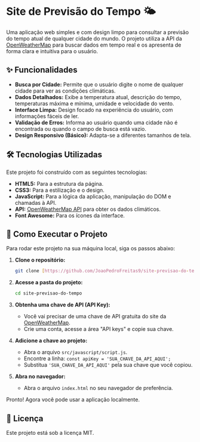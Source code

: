 # Site de Previsão do Tempo 🌤️

Uma aplicação web simples e com design limpo para consultar a previsão do tempo atual de qualquer cidade do mundo. O projeto utiliza a API da [OpenWeatherMap](https://openweathermap.org/) para buscar dados em tempo real e os apresenta de forma clara e intuitiva para o usuário.


## ✨ Funcionalidades

- **Busca por Cidade:** Permite que o usuário digite o nome de qualquer cidade para ver as condições climáticas.
- **Dados Detalhados:** Exibe a temperatura atual, descrição do tempo, temperaturas máxima e mínima, umidade e velocidade do vento.
- **Interface Limpa:** Design focado na experiência do usuário, com informações fáceis de ler.
- **Validação de Erros:** Informa ao usuário quando uma cidade não é encontrada ou quando o campo de busca está vazio.
- **Design Responsivo (Básico):** Adapta-se a diferentes tamanhos de tela.

## 🛠️ Tecnologias Utilizadas

Este projeto foi construído com as seguintes tecnologias:

- **HTML5:** Para a estrutura da página.
- **CSS3:** Para a estilização e o design.
- **JavaScript:** Para a lógica da aplicação, manipulação do DOM e chamadas à API.
- **API:** [OpenWeatherMap API](https://openweathermap.org/api) para obter os dados climáticos.
- **Font Awesome:** Para os ícones da interface.

## 🚀 Como Executar o Projeto

Para rodar este projeto na sua máquina local, siga os passos abaixo:

1.  **Clone o repositório:**
    ```bash
    git clone [https://github.com/JoaoPedroFreitas9/site-previsao-do-tempo.git](https://github.com/JoaoPedroFreitas9/site-previsao-do-tempo.git)
    ```

2.  **Acesse a pasta do projeto:**
    ```bash
    cd site-previsao-do-tempo
    ```

3.  **Obtenha uma chave de API (API Key):**
    - Você vai precisar de uma chave de API gratuita do site da [OpenWeatherMap](https://openweathermap.org/appid).
    - Crie uma conta, acesse a área "API keys" e copie sua chave.

4.  **Adicione a chave ao projeto:**
    - Abra o arquivo `src/javascript/script.js`.
    - Encontre a linha: `const apiKey = 'SUA_CHAVE_DA_API_AQUI';`
    - Substitua `'SUA_CHAVE_DA_API_AQUI'` pela sua chave que você copiou.

5.  **Abra no navegador:**
    - Abra o arquivo `index.html` no seu navegador de preferência.

Pronto! Agora você pode usar a aplicação localmente.

## 📄 Licença

Este projeto está sob a licença MIT.
